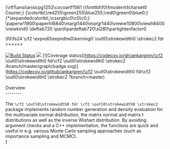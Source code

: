 {\rtf1\ansi\ansicpg1252\cocoartf1561
{\fonttbl\f0\fmodern\fcharset0 Courier;}
{\colortbl;\red255\green255\blue255;\red0\green0\blue0;}
{\*\expandedcolortbl;;\cssrgb\c0\c0\c0;}
\paperw11900\paperh16840\margl1440\margr1440\vieww10800\viewh8400\viewkind0
\deftab720
\pard\pardeftab720\sl280\partightenfactor0

\f0\fs24 \cf2 \expnd0\expndtw0\kerning0
\outl0\strokewidth0 \strokec2 fdr\
======\
\
[![Build Status](https://travis-ci.org/ankargren/fdr.svg?branch=master)](https://travis-ci.org/ankargren/fdr) [![](http://www.r-pkg.org/badges/version/fdr)](http://www.r-pkg.org/pkg/fdr) [![Coverage status](https://codecov.io/gh/ankargren/\cf2 \outl0\strokewidth0 fdr\cf2 \outl0\strokewidth0 \strokec2 /branch/master/graph/badge.svg)](https://codecov.io/github/ankargren/\cf2 \outl0\strokewidth0 fdr\cf2 \outl0\strokewidth0 \strokec2 ?branch=master)\
\
Overview\
--------\
\
The `\cf2 \outl0\strokewidth0 fdr \cf2 \outl0\strokewidth0 \strokec2 ` package implements random number generation and density evaluation for the multivariate normal distribution, the matrix normal and matrix t distributions as well as the inverse Wishart distribution. By avoiding argument checks and a C++ implementation, the functions are quick and useful in e.g. various Monte Carlo sampling approaches (such as importance sampling and MCMC).\
}